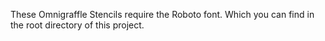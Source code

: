 These Omnigraffle Stencils require the Roboto font.  Which you can find in the root directory of this project.